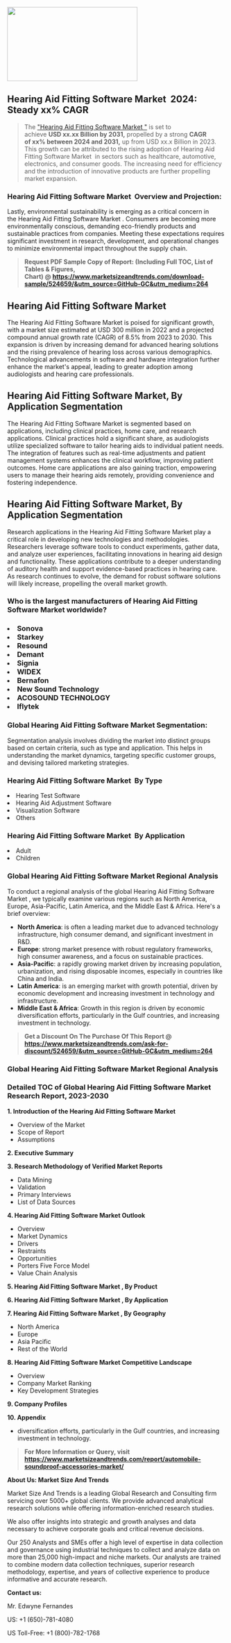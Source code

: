 <p><img class="alignnone size-medium wp-image-20088" src="https://ffe5etoiles.com/wp-content/uploads/2024/12/MST1-300x171.png" alt="" width="300" height="171" /></p><h2 id="ember46" class="ember-view reader-text-block__heading-2">Hearing Aid Fitting Software Market &nbsp;2024: Steady&nbsp;xx% CAGR</h2><blockquote id="ember47" class="ember-view reader-text-block__blockquote">The&nbsp;<a class="app-aware-link " href="https://www.marketsizeandtrends.com/download-sample/524659/&utm_source=GitHub-GC&utm_medium=264" target="_blank" data-test-app-aware-link="">"Hearing Aid Fitting Software Market "</a>&nbsp;is set to achieve&nbsp;<strong>USD&nbsp;xx.xx&nbsp;Billion by 2031,</strong>&nbsp;propelled by a strong&nbsp;<strong>CAGR of&nbsp;xx% between 2024 and 2031,</strong>&nbsp;up from USD xx.x Billion in 2023. This growth can be attributed to the rising adoption of&nbsp;Hearing Aid Fitting Software Market &nbsp;in sectors such as healthcare, automotive, electronics, and consumer goods. The increasing need for efficiency and the introduction of innovative products are further propelling market expansion.</blockquote><h3 id="ember48" class="ember-view reader-text-block__heading-3">Hearing Aid Fitting Software Market &nbsp;Overview and Projection:</h3><p id="ember49" class="ember-view reader-text-block__paragraph">Lastly, environmental sustainability is emerging as a critical concern in the&nbsp;Hearing Aid Fitting Software Market . Consumers are becoming more environmentally conscious, demanding eco-friendly products and sustainable practices from companies. Meeting these expectations requires significant investment in research, development, and operational changes to minimize environmental impact throughout the supply chain.</p><blockquote id="ember50" class="ember-view reader-text-block__blockquote"><strong>Request PDF Sample Copy of Report: (Including Full TOC, List of Tables &amp; Figures, Chart)&nbsp;@&nbsp;<strong><a href="https://www.marketsizeandtrends.com/download-sample/524659/&utm_source=GitHub-GC&utm_medium=264" target="_blank">https://www.marketsizeandtrends.com/download-sample/524659/&utm_source=GitHub-GC&utm_medium=264</a></strong></strong></blockquote><h3 class=""> <h2>Hearing Aid Fitting Software Market</h2><p>The Hearing Aid Fitting Software Market is poised for significant growth, with a market size estimated at USD 300 million in 2022 and a projected compound annual growth rate (CAGR) of 8.5% from 2023 to 2030. This expansion is driven by increasing demand for advanced hearing solutions and the rising prevalence of hearing loss across various demographics. Technological advancements in software and hardware integration further enhance the market's appeal, leading to greater adoption among audiologists and hearing care professionals.</p><h2>Hearing Aid Fitting Software Market, By Application Segmentation</h2><p>The Hearing Aid Fitting Software Market is segmented based on applications, including clinical practices, home care, and research applications. Clinical practices hold a significant share, as audiologists utilize specialized software to tailor hearing aids to individual patient needs. The integration of features such as real-time adjustments and patient management systems enhances the clinical workflow, improving patient outcomes. Home care applications are also gaining traction, empowering users to manage their hearing aids remotely, providing convenience and fostering independence.</p><h2>Hearing Aid Fitting Software Market, By Application Segmentation</h2><p>Research applications in the Hearing Aid Fitting Software Market play a critical role in developing new technologies and methodologies. Researchers leverage software tools to conduct experiments, gather data, and analyze user experiences, facilitating innovations in hearing aid design and functionality. These applications contribute to a deeper understanding of auditory health and support evidence-based practices in hearing care. As research continues to evolve, the demand for robust software solutions will likely increase, propelling the overall market growth.</p></h3><h3 id="" class="">Who is the largest manufacturers of&nbsp;Hearing Aid Fitting Software Market worldwide?</h3><h3 class=""></Li><Li>Sonova</Li><Li> Starkey</Li><Li> Resound</Li><Li> Demant</Li><Li> Signia</Li><Li> WIDEX</Li><Li> Bernafon</Li><Li> New Sound Technology</Li><Li> ACOSOUND TECHNOLOGY</Li><Li> Iflytek</h3><h3 id="ember53" class="ember-view reader-text-block__heading-3">Global&nbsp;Hearing Aid Fitting Software Market Segmentation:</h3><p id="ember54" class="ember-view reader-text-block__paragraph">Segmentation analysis involves dividing the market into distinct groups based on certain criteria, such as type and application. This helps in understanding the market dynamics, targeting specific customer groups, and devising tailored marketing strategies.</p><h3 id="" class="">Hearing Aid Fitting Software Market &nbsp;By Type</h3><p></Li><Li>Hearing Test Software</Li><Li> Hearing Aid Adjustment Software</Li><Li> Visualization Software</Li><Li> Others</p><h3 id="" class="">Hearing Aid Fitting Software Market &nbsp;By Application</h3><p class=""></Li><Li>Adult</Li><Li> Children</p><h3 id="ember62" class="ember-view reader-text-block__heading-3">Global Hearing Aid Fitting Software Market Regional Analysis</h3><p id="ember63" class="ember-view reader-text-block__paragraph">To conduct a regional analysis of the global Hearing Aid Fitting Software Market , we typically examine various regions such as North America, Europe, Asia-Pacific, Latin America, and the Middle East &amp; Africa. Here's a brief overview:</p><ul><li><strong>North America</strong>: is often a leading market due to advanced technology infrastructure, high consumer demand, and significant investment in R&amp;D.</li><li><strong>Europe</strong>: strong market presence with robust regulatory frameworks, high consumer awareness, and a focus on sustainable practices.</li><li><strong>Asia-Pacific</strong>: a rapidly growing market driven by increasing population, urbanization, and rising disposable incomes, especially in countries like China and India.</li><li><strong>Latin America</strong>: is an emerging market with growth potential, driven by economic development and increasing investment in technology and infrastructure.</li><li><strong>Middle East &amp; Africa</strong>: Growth in this region is driven by economic diversification efforts, particularly in the Gulf countries, and increasing investment in technology.</li></ul><blockquote id="ember61" class="ember-view reader-text-block__blockquote"><strong>Get a Discount On The Purchase Of This Report @ <strong><a href="https://html-cleaner.com/" target="">https://www.marketsizeandtrends.com/ask-for-discount/524659/&utm_source=GitHub-GC&utm_medium=264</a></strong></strong></blockquote><h3 id="ember62" class="ember-view reader-text-block__heading-3">Global Hearing Aid Fitting Software Market Regional Analysis</h3><h3 id="" class="">Detailed TOC of Global Hearing Aid Fitting Software Market Research Report, 2023-2030</h3><p id="" class=""><strong>1. Introduction of the Hearing Aid Fitting Software Market </strong></p><ul><li>Overview of the Market</li><li>Scope of Report</li><li>Assumptions</li></ul><p id="" class=""><strong>2. Executive Summary</strong></p><p id="" class=""><strong>3. Research Methodology of Verified Market Reports</strong></p><ul><li>Data Mining</li><li>Validation</li><li>Primary Interviews</li><li>List of Data Sources</li></ul><p id="" class=""><strong>4. Hearing Aid Fitting Software Market Outlook</strong></p><ul><li>Overview</li><li>Market Dynamics</li><li>Drivers</li><li>Restraints</li><li>Opportunities</li><li>Porters Five Force Model</li><li>Value Chain Analysis</li></ul><p id="" class=""><strong>5. Hearing Aid Fitting Software Market , By Product</strong></p><p id="" class=""><strong>6. Hearing Aid Fitting Software Market , By Application</strong></p><p id="" class=""><strong>7. Hearing Aid Fitting Software Market , By Geography</strong></p><ul><li>North America</li><li>Europe</li><li>Asia Pacific</li><li>Rest of the World</li></ul><p id="" class=""><strong>8. Hearing Aid Fitting Software Market Competitive Landscape</strong></p><ul><li>Overview</li><li>Company Market Ranking</li><li>Key Development Strategies</li></ul><p id="" class=""><strong>9. Company Profiles</strong></p><p id="" class=""><strong>10. Appendix</strong></p><ul><li>diversification efforts, particularly in the Gulf countries, and increasing investment in technology.</li></ul><blockquote id="ember65" class="ember-view reader-text-block__blockquote"><strong>For More Information or Query, visit <strong><strong><a href="https://html-cleaner.com/" target="">https://www.marketsizeandtrends.com/report/automobile-soundproof-accessories-market/</a></strong></strong></strong></blockquote><p id="" class=""><strong>About Us: Market Size And Trends</strong></p><p id="" class="">Market Size And Trends is a leading Global Research and Consulting firm servicing over 5000+ global clients. We provide advanced analytical research solutions while offering information-enriched research studies.</p><p id="" class="">We also offer insights into strategic and growth analyses and data necessary to achieve corporate goals and critical revenue decisions.</p><p id="" class="">Our 250 Analysts and SMEs offer a high level of expertise in data collection and governance using industrial techniques to collect and analyze data on more than 25,000 high-impact and niche markets. Our analysts are trained to combine modern data collection techniques, superior research methodology, expertise, and years of collective experience to produce informative and accurate research.</p><p id="" class=""><strong>Contact us:</strong></p><p id="" class="">Mr. Edwyne Fernandes</p><p id="" class="">US: +1 (650)-781-4080</p><p id="" class="">US Toll-Free: +1 (800)-782-1768</p>
